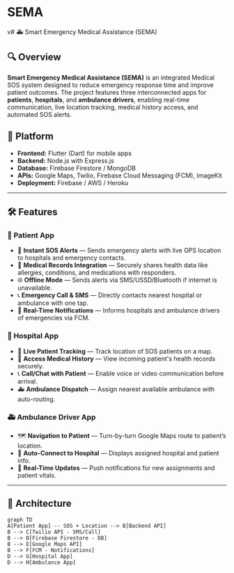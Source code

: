 # SEMA
v# 🚑 Smart Emergency Medical Assistance (SEMA)

## 🔍 Overview

**Smart Emergency Medical Assistance (SEMA)** is an integrated Medical SOS system designed to reduce emergency response time and improve patient outcomes. The project features three interconnected apps for **patients**, **hospitals**, and **ambulance drivers**, enabling real-time communication, live location tracking, medical history access, and automated SOS alerts.

## 📱 Platform

- **Frontend:** Flutter (Dart) for mobile apps  
- **Backend:** Node.js with Express.js  
- **Database:** Firebase Firestore / MongoDB  
- **APIs:** Google Maps, Twilio, Firebase Cloud Messaging (FCM), ImageKit  
- **Deployment:** Firebase / AWS / Heroku

---

## 🛠️ Features

### 👤 Patient App

- 📍 **Instant SOS Alerts** — Sends emergency alerts with live GPS location to hospitals and emergency contacts.
- 💊 **Medical Records Integration** — Securely shares health data like allergies, conditions, and medications with responders.
- 🌐 **Offline Mode** — Sends alerts via SMS/USSD/Bluetooth if internet is unavailable.
- 📞 **Emergency Call & SMS** — Directly contacts nearest hospital or ambulance with one tap.
- 🔔 **Real-Time Notifications** — Informs hospitals and ambulance drivers of emergencies via FCM.

### 🏥 Hospital App

- 🧭 **Live Patient Tracking** — Track location of SOS patients on a map.
- 📄 **Access Medical History** — View incoming patient's health records securely.
- 📞 **Call/Chat with Patient** — Enable voice or video communication before arrival.
- 🚑 **Ambulance Dispatch** — Assign nearest available ambulance with auto-routing.

### 🚑 Ambulance Driver App

- 🗺️ **Navigation to Patient** — Turn-by-turn Google Maps route to patient’s location.
- 🏥 **Auto-Connect to Hospital** — Displays assigned hospital and patient info.
- 🔔 **Real-Time Updates** — Push notifications for new assignments and patient vitals.

---

## 🧱 Architecture

```mermaid
graph TD
A[Patient App] -- SOS + Location --> B[Backend API]
B --> C[Twilio API - SMS/Call]
B --> D[Firebase Firestore - DB]
B --> E[Google Maps API]
B --> F[FCM - Notifications]
D --> G[Hospital App]
D --> H[Ambulance App]
